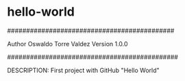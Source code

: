 # hello-world

############################################

Author		Oswaldo Torre Valdez
Version		1.0.0

#############################################

DESCRIPTION:
First project with GitHub "Hello World"
